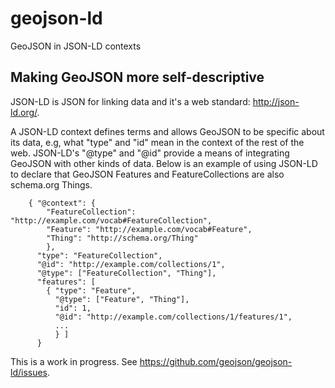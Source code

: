 geojson-ld
==========

GeoJSON in JSON-LD contexts

## Making GeoJSON more self-descriptive

JSON-LD is JSON for linking data and it's a web standard: http://json-ld.org/.

A JSON-LD context defines terms and allows GeoJSON to be specific about its
data, e.g, what "type" and "id" mean in the context of the rest of the web.
JSON-LD's "@type" and "@id" provide a means of integrating GeoJSON with other
kinds of data.  Below is an example of using JSON-LD to declare that GeoJSON
Features and FeatureCollections are also schema.org Things.

```
    { "@context": {
        "FeatureCollection": "http://example.com/vocab#FeatureCollection",
        "Feature": "http://example.com/vocab#Feature",
        "Thing": "http://schema.org/Thing"
        },
      "type": "FeatureCollection",
      "@id": "http://example.com/collections/1",
      "@type": ["FeatureCollection", "Thing"],
      "features": [ 
        { "type": "Feature",
          "@type": ["Feature", "Thing"],
          "id": 1,
          "@id": "http://example.com/collections/1/features/1",
          ...
          } ]
      }
```

This is a work in progress. See https://github.com/geojson/geojson-ld/issues.


